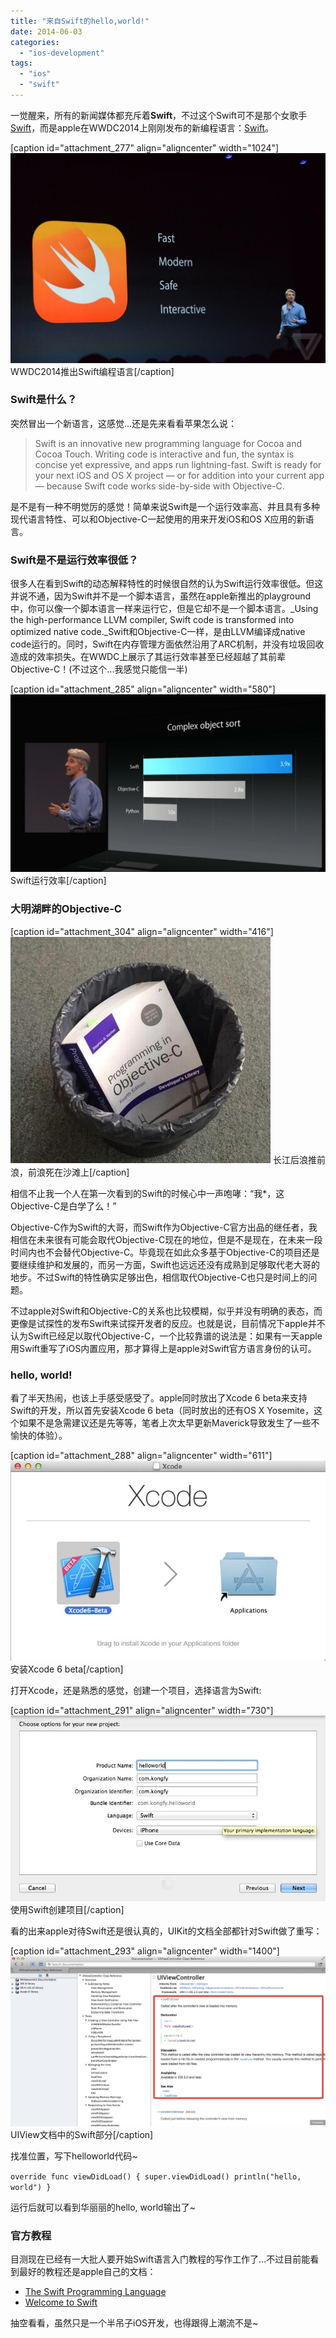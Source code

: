 ```yaml
---
title: "来自Swift的hello,world!"
date: 2014-06-03
categories: 
  - "ios-development"
tags: 
  - "ios"
  - "swift"
---
```


一觉醒来，所有的新闻媒体都充斥着**Swift**，不过这个Swift可不是那个女歌手[Swift](http://en.wikipedia.org/wiki/Taylor_Swift)，而是apple在WWDC2014上刚刚发布的新编程语言：[Swift](https://developer.apple.com/swift/)。

\[caption id="attachment\_277" align="aligncenter" width="1024"\][![WWDC2014推出Swift编程语言](/assets/images/rdn_538cc786563e1.jpg)](/assets/images/rdn_538cc786563e1.jpg) WWDC2014推出Swift编程语言\[/caption\]

### Swift是什么？

突然冒出一个新语言，这感觉...还是先来看看苹果怎么说：

> Swift is an innovative new programming language for Cocoa and Cocoa Touch. Writing code is interactive and fun, the syntax is concise yet expressive, and apps run lightning-fast. Swift is ready for your next iOS and OS X project — or for addition into your current app — because Swift code works side-by-side with Objective-C.

是不是有一种不明觉厉的感觉！简单来说Swift是一个运行效率高、并且具有多种现代语言特性、可以和Objective-C一起使用的用来开发iOS和OS X应用的新语言。

<!--more-->

### Swift是不是运行效率很低？

很多人在看到Swift的动态解释特性的时候很自然的认为Swift运行效率很低。但这并说不通，因为Swift并不是一个脚本语言，虽然在apple新推出的playground中，你可以像一个脚本语言一样来运行它，但是它却不是一个脚本语言。_Using the high-performance LLVM compiler, Swift code is transformed into optimized native code._Swift和Objective-C一样，是由LLVM编译成native code运行的。同时，Swift在内存管理方面依然沿用了ARC机制，并没有垃圾回收造成的效率损失。在WWDC上展示了其运行效率甚至已经超越了其前辈Objective-C！(不过这个...我感觉只能信一半)

\[caption id="attachment\_285" align="aligncenter" width="580"\][![Swift运行效率](/assets/images/wwdc-31.jpg)](/assets/images/wwdc-31.jpg) Swift运行效率\[/caption\]

### 大明湖畔的Objective-C

\[caption id="attachment\_304" align="aligncenter" width="416"\][![长江后浪推前浪，前浪死在沙滩上](/assets/images/538d0f1cdec3c.jpg)](/assets/images/538d0f1cdec3c.jpg) 长江后浪推前浪，前浪死在沙滩上\[/caption\]

相信不止我一个人在第一次看到的Swift的时候心中一声咆哮：“我\*，这Objective-C是白学了么！”

Objective-C作为Swift的大哥，而Swift作为Objective-C官方出品的继任者，我相信在未来很有可能会取代Objective-C现在的地位，但是不是现在，在未来一段时间内也不会替代Objective-C。毕竟现在如此众多基于Objective-C的项目还是要继续维护和发展的，而另一方面，Swift也远远还没有成熟到足够取代老大哥的地步。不过Swift的特性确实足够出色，相信取代Objective-C也只是时间上的问题。

不过apple对Swift和Objective-C的关系也比较模糊，似乎并没有明确的表态，而更像是试探性的发布Swift来试探开发者的反应。也就是说，目前情况下apple并不认为Swift已经足以取代Objective-C，一个比较靠谱的说法是：如果有一天apple用Swift重写了iOS内置应用，那才算得上是apple对Swift官方语言身份的认可。

### hello, world!

看了半天热闹，也该上手感受感受了。apple同时放出了Xcode 6 beta来支持Swift的开发，所以首先安装Xcode 6 beta（同时放出的还有OS X Yosemite，这个如果不是急需建议还是先等等，笔者上次太早更新Maverick导致发生了一些不愉快的体验）。

\[caption id="attachment\_288" align="aligncenter" width="611"\][![安装Xcode 6 beta](/assets/images/8DCE2F8B-8BC5-4B2E-9B5D-168A9EFEEFE8.jpg)](/assets/images/8DCE2F8B-8BC5-4B2E-9B5D-168A9EFEEFE8.jpg) 安装Xcode 6 beta\[/caption\]

打开Xcode，还是熟悉的感觉，创建一个项目，选择语言为Swift:

\[caption id="attachment\_291" align="aligncenter" width="730"\][![使用Swift创建项目](/assets/images/8AA06695-5ED4-43D5-A5EC-D7F0DA81CC66.jpg)](/assets/images/8AA06695-5ED4-43D5-A5EC-D7F0DA81CC66.jpg) 使用Swift创建项目\[/caption\]

看的出来apple对待Swift还是很认真的，UIKit的文档全部都针对Swift做了重写：

\[caption id="attachment\_293" align="aligncenter" width="1400"\][![UIView文档中的Swift部分](/assets/images/5AED08BC-3C28-4AFC-B735-BD695D1F8426.jpg)](/assets/images/5AED08BC-3C28-4AFC-B735-BD695D1F8426.jpg) UIView文档中的Swift部分\[/caption\]

找准位置，写下helloworld代码~

`override func viewDidLoad() { super.viewDidLoad() println("hello, world") }`

运行后就可以看到华丽丽的hello, world输出了~

### 官方教程

目测现在已经有一大批人要开始Swift语言入门教程的写作工作了...不过目前能看到最好的教程还是apple自己的文档：

- [The Swift Programming Language](https://itunes.apple.com/us/book/the-swift-programming-language/id881256329?mt=11)
- [Welcome to Swift](http://itunes.apple.com/cn/book/swift-programming-language/id881256329?mt=11)

抽空看看，虽然只是一个半吊子iOS开发，也得跟得上潮流不是~
